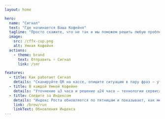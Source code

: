 ```yaml
---
layout: home

hero:
  name: "Сигнал"
  text: "Где начинается Ваша Кофейня"
  tagline: "Просто скажите, что не так и мы поможем решить любую проблему"
  image:
    src: /cffx-cup.png
    alt: Умная Кофейня
  actions:
    - theme: brand
      text: Отправить ⚡ Сигнал
      link: /smr

features:
  - title: Как работает Сигнал
    details: "Сканируйте QR на кассе, опишите ситуацию в пару фраз — уточним детали и вернем результат в чате; быстро, без регистраций и бесплатно."
  - title: В каждой Умной Кофейне
    details: "Уточнение ≤3 часа и решение ≤24 часа — технологии сервиса, которые становятся новым стандартом для кофеен города."
  - title: Следите за Индексом
    details: "Индекс Роста обновляется по пятницам и показывает, как меняются кофейни: новые открытия рядом, сдвиги на рынке и эффект от ваших сигналов."
    link: /brew/run
    linkText: Обновления Индекса
---
```

